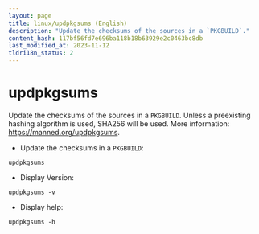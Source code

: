 ```yaml
---
layout: page
title: linux/updpkgsums (English)
description: "Update the checksums of the sources in a `PKGBUILD`."
content_hash: 117bf56fd7e696ba118b18b63929e2c0463bc8db
last_modified_at: 2023-11-12
tldri18n_status: 2
---
```

# updpkgsums

Update the checksums of the sources in a `PKGBUILD`.
Unless a preexisting hashing algorithm is used, SHA256 will be used.
More information: <https://manned.org/updpkgsums>.

- Update the checksums in a `PKGBUILD`:

`updpkgsums`

- Display Version:

`updpkgsums -v`

- Display help:

`updpkgsums -h`
